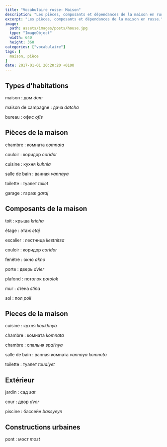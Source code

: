 ```yaml
---
title: "Vocabulaire russe: Maison"
description: "Les pièces, composants et dépendances de la maison en russe."
excerpt: "Les pièces, composants et dépendances de la maison en russe."
image:
  path: assets/images/posts/house.jpg
  type: "ImageObject"
  width: 640
  height: 360
categories: ["vocabulaire"]
tags: [
  maison, pièce
]
date: 2017-01-01 20:20:20 +0100
---
```


## Types d'habitations

maison
: дом
*dom*

maison de campagne
: дача
*datcha*

bureau
: офис
*ofis*


## Pièces de la maison

chambre
: комната
*comnata*

couloir
: коридор
*coridor*

cuisine
: кухня
*kuhnia*

salle de bain
: ванная
*vannaya*

toilette
: туалет
*toilet*

garage
: гараж
*garaj*


## Composants de la maison

toit
: крыша
*kricha*

étage
: этаж
*etaj*

escalier
: лестница
*liestnitsa*

couloir
: коридор
*coridor*

fenêtre
: окно
*akno*

porte
: дверь
*dvier*

plafond
: потолок
*potolok*

mur
: стена
*stina*

sol
: пол
*poll*


## Pieces de la maison

cuisine
: кухня
*koukhnya*

chambre
: комната
*komnata*

chambre
: спальня
*spalʲnya*

salle de bain
: ванная комната
*vannaya komnata*

toilette
: туалет
*toualyet*


## Extérieur

jardin
: сад
*sat*

cour
: двор
*dvor*

piscine
: бассейн
*bassyeyn*


## Constructions urbaines

pont
: мост
*most*
